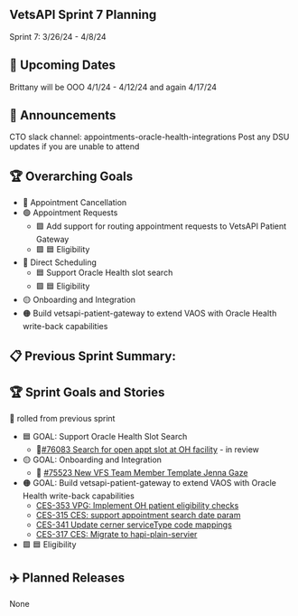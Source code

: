 ## VetsAPI Sprint 7 Planning
Sprint 7: 3/26/24 - 4/8/24

## 📅 Upcoming Dates
Brittany will be OOO 4/1/24 - 4/12/24 and again 4/17/24

## 📣 Announcements
CTO slack channel: appointments-oracle-health-integrations
Post any DSU updates if you are unable to attend

## 🏆 Overarching Goals
* 🔴 Appointment Cancellation
* 🟢 Appointment Requests
  * 🟩 Add support for routing appointment requests to VetsAPI Patient Gateway
  * 🟩 🟦 Eligibility 
* 🔵 Direct Scheduling
  * 🟦 Support Oracle Health slot search
  *  🟩 🟦 Eligibility 
* 🟡 Onboarding and Integration
* 🟠 Build vetsapi-patient-gateway to extend VAOS with Oracle Health write-back capabilities

## 📋 Previous Sprint Summary:

## 🏆 Sprint Goals and Stories
🚧 rolled from previous sprint 
* 🟦  GOAL: Support Oracle Health Slot Search
  * 🚧[#76083 Search for open appt slot at OH facility](https://app.zenhub.com/workspaces/appointments-oracle-health-integration-65a6e99ea522640e4d09393b/issues/gh/department-of-veterans-affairs/va.gov-team/76083) - in review
* 🟡 GOAL: Onboarding and Integration
  * 🚧 [#75523 New VFS Team Member Template Jenna Gaze](https://app.zenhub.com/workspaces/appointments-oracle-health-integration-65a6e99ea522640e4d09393b/issues/gh/department-of-veterans-affairs/va.gov-team/75523)
* 🟠 GOAL: Build vetsapi-patient-gateway to extend VAOS with Oracle Health write-back capabilities
   * [CES-353 VPG: Implement OH patient eligibility checks](https://issues.mobilehealth.va.gov/browse/CES-353)
   * [CES-315 CES: support appointment search date param](https://issues.mobilehealth.va.gov/browse/CES-315)
   * [CES-341 Update cerner serviceType code mappings](https://issues.mobilehealth.va.gov/browse/CES-341)
   * [CES-317 CES: Migrate to hapi-plain-servier](https://issues.mobilehealth.va.gov/browse/CES-317)
* 🟩 🟦 Eligibility 
## ✈️ Planned Releases
None
